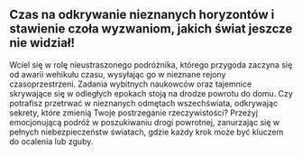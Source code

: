 
## Czas na odkrywanie nieznanych horyzontów i stawienie czoła wyzwaniom, jakich świat jeszcze nie widział!
  
Wciel się w rolę nieustraszonego podróżnika, którego przygoda zaczyna się od awarii wehikułu czasu, wysyłając go w nieznane rejony czasoprzestrzeni. Zadania wybitnych naukowców oraz tajemnice skrywające się w odległych epokach stoją na drodze powrotu do domu. Czy potrafisz przetrwać w nieznanych odmętach wszechświata, odkrywając sekrety, które zmienią Twoje postrzeganie rzeczywistości? Przeżyj emocjonującą podróż w poszukiwaniu drogi powrotnej, zanurzając się w pełnych niebezpieczeństw światach, gdzie każdy krok może być kluczem do ocalenia lub zguby. 

